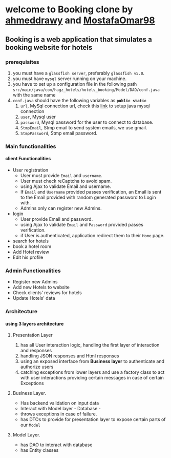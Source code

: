 # welcome to Booking clone by [ahmeddrawy](https://github.com/ahmeddrawy) and [MostafaOmar98](https://github.com/MostafaOmar98)
## Booking is a web application that simulates a booking website for hotels 

### prerequisites
1. you must have a `glassfish server`, preferably `glassfish v5.0`.
2. you must have `mysql` server running on your machine.
2. you have to set up a configuration file in the following path `src/main/java/com/hagz_hotels/hotels_booking/Model/DAO/conf.java` with the same name
3. `conf.java` should have the following variables as **`public static`**
    1. `url`, MySql connection url, check this [link](https://www.javatpoint.com/example-to-connect-to-the-mysql-database) to setup java mysql connection
    2. `user`, Mysql user
    3. `password`, Mysql password for the user to connect to database.
    4. `StmpEmail`, Stmp email to send system emails, we use gmail.
    5. `StmpPassword`, Stmp email password.
### Main functionalities
#### client Functionalities
- User registration 
  - User must provide `Email` and `username`. 
  - User must check reCaptcha to avoid spam.
  - using Ajax to validate Email and username.
  - If `Email` and `Username` provided passes verification, an Email is sent to the Email provided with random generated password to Login with.
  - Admins only can register new Admins.
- login
  - User provide Email and password.
  - using Ajax to validate `Email` and `Password` provided passes verification.
  - if User is authenticated, application redirect them to their `Home` page.
- search for hotels
- book a hotel room
- Add Hotel review
- Edit his profile
### Admin Functionalities
- Register new Admins
- Add new Hotels to website
- Check clients' reviews for hotels
- Update Hotels' data


### Architecture
#### using 3 layers architecture
1.  Presentation Layer
    1. has all User interaction logic, handling the first layer of interaction and responses
    2. handling JSON responses and Html responses 
    3. using an exposed interface from **Business layer** to authenticate and  authorize users 
    4. catching exceptions from lower layers and use a factory class to act with user interactions providing certain messages in case of certain Exceptions 
2. Business Layer.
    * Has backend validation on input data
    * Interact with Model layer - Database - 
    * throws exceptions in case of failure.
    * has DTOs to provide for presentation layer to expose certain parts of our `Model`
    
3. Model Layer.
    * has DAO to interact with database
    * has Entity classes
    

